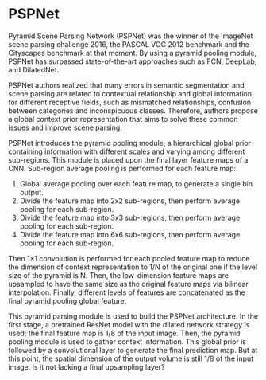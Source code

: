 # PSPNet

Pyramid Scene Parsing Network (PSPNet) was the winner of the ImageNet scene parsing challenge 2016, the PASCAL VOC 2012 benchmark and the Cityscapes benchmark at that moment. By using a pyramid pooling module, PSPNet has surpassed state-of-the-art approaches such as FCN, DeepLab, and DilatedNet.

PSPNet authors realized that many errors in semantic segmentation and scene parsing are related to contextual relationship and global information for different receptive fields, such as mismatched relationships, confusion between categories and inconspicuous classes. Therefore, authors propose a global context prior representation that aims to solve these common issues and improve scene parsing.

PSPNet introduces the pyramid pooling module, a hierarchical global prior containing information with different scales and varying among different sub-regions. This module is placed upon the final layer feature maps of a CNN. Sub-region average pooling is performed for each feature map:
 
1. Global average pooling over each feature map, to generate a single bin output.
2. Divide the feature map into 2x2 sub-regions, then perform average pooling for each sub-region.
3. Divide the feature map into 3x3 sub-regions, then perform average pooling for each sub-region.
4. Divide the feature map into 6x6 sub-regions, then perform average pooling for each sub-region.

Then 1×1 convolution is performed for each pooled feature map to reduce the dimension of context representation to 1/N of the original one if the level size of the pyramid is N. Then, the low-dimension feature maps are upsampled to have the same size as the original feature maps via bilinear interpolation. Finally, different levels of features are concatenated as the final pyramid pooling global feature.

This pyramid parsing module is used to build the PSPNet architecture. In the first stage, a pretrained ResNet model with the dilated network strategy is used; the final feature map is 1/8 of the input image. Then, the pyramid pooling module is used to gather context information. This global prior is followed by a convolutional layer to generate the final prediction map. But at this point, the spatial dimension of the output volume is still 1/8 of the input image. Is it not lacking a final upsampling layer?